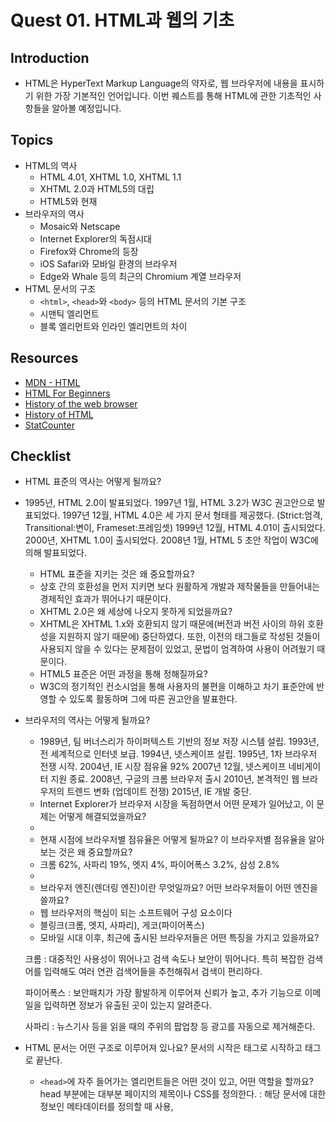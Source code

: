 # Quest 01. HTML과 웹의 기초

## Introduction
* HTML은 HyperText Markup Language의 약자로, 웹 브라우저에 내용을 표시하기 위한 가장 기본적인 언어입니다. 이번 퀘스트를 통해 HTML에 관한 기초적인 사항들을 알아볼 예정입니다.

## Topics
* HTML의 역사
  * HTML 4.01, XHTML 1.0, XHTML 1.1
  * XHTML 2.0과 HTML5의 대립
  * HTML5와 현재
* 브라우저의 역사
  * Mosaic와 Netscape
  * Internet Explorer의 독점시대
  * Firefox와 Chrome의 등장
  * iOS Safari와 모바일 환경의 브라우저
  * Edge와 Whale 등의 최근의 Chromium 계열 브라우저
* HTML 문서의 구조
  * `<html>`, `<head>`와 `<body>` 등의 HTML 문서의 기본 구조
  * 시맨틱 엘리먼트
  * 블록 엘리먼트와 인라인 엘리먼트의 차이

## Resources
* [MDN - HTML](https://developer.mozilla.org/ko/docs/Web/HTML)
* [HTML For Beginners](https://html.com/)
* [History of the web browser](https://en.wikipedia.org/wiki/History_of_the_web_browser)
* [History of HTML](https://en.wikipedia.org/wiki/HTML)
* [StatCounter](https://gs.statcounter.com/)

## Checklist
* HTML 표준의 역사는 어떻게 될까요?
- 1995년, HTML 2.0이 발표되었다.
  1997년 1월, HTML 3.2가 W3C 권고안으로 발표되었다.
  1997년 12월, HTML 4.0은 세 가지 문서 형태를 제공했다.
  (Strict:엄격, Transitional:변이, Frameset:프레임셋)
  1999년 12월, HTML 4.01이 출시되었다.
  2000년, XHTML 1.0이 출시되었다.
  2008년 1월, HTML 5 초안 작업이 W3C에 의해 발표되었다.


  * HTML 표준을 지키는 것은 왜 중요할까요?
  - 상호 간의 호환성을 먼저 지키면 보다 원활하게 개발과 제작물들을 만들어내는 경제적인 효과가 뛰어나기 때문이다.

  * XHTML 2.0은 왜 세상에 나오지 못하게 되었을까요?
  - XHTML은 XHTML 1.x와 호환되지 않기 때문에(버전과 버전 사이의 하위 호환성을 지원하지 않기 때문에) 중단하였다. 
  또한, 이전의 태그들로 작성된 것들이 사용되지 않을 수 있다는 문제점이 있었고, 문법이 엄격하여 사용이 어려웠기 때문이다.

  * HTML5 표준은 어떤 과정을 통해 정해질까요?
  - W3C의 정기적인 컨소시엄을 통해 사용자의 불편을 이해하고 차기 표준안에 반영할 수 있도록 활동하며 그에 따른 권고안을 발표한다.

* 브라우저의 역사는 어떻게 될까요?
  - 1989년, 팀 버너스리가 하이퍼텍스트 기반의 정보 저장 시스템 설립.
    1993년, 전 세계적으로 인터넷 보급.
    1994년, 넷스케이프 설립.
    1995년, 1차 브라우저 전쟁 시작.
    2004년, IE 시장 점유율 92%
    2007년 12월, 넷스케이프 네비게이터 지원 종료.
    2008년, 구글의 크롬 브라우저 출시
    2010년, 본격적인 웹 브라우저의 트렌드 변화 (업데이트 전쟁)
    2015년, IE 개발 중단.

  * Internet Explorer가 브라우저 시장을 독점하면서 어떤 문제가 일어났고, 이 문제는 어떻게 해결되었을까요?
  - 

  * 현재 시점에 브라우저별 점유율은 어떻게 될까요? 이 브라우저별 점유율을 알아보는 것은 왜 중요할까요?
  - 크롬 62%, 사파리 19%, 엣지 4%, 파이어폭스 3.2%, 삼성 2.8%
  - 

  * 브라우저 엔진(렌더링 엔진)이란 무엇일까요? 어떤 브라우저들이 어떤 엔진을 쓸까요?
  - 웹 브라우저의 핵심이 되는 소프트웨어 구성 요소이다
  - 블링크(크롬, 엣지, 사파리), 게코(파이어폭스)

  * 모바일 시대 이후, 최근에 출시된 브라우저들은 어떤 특징을 가지고 있을까요?

  크롬 : 대중적인 사용성이 뛰어나고 검색 속도나 보안이 뛰어나다. 특히 복잡한 검색어를 입력해도 여러 연관 검색어들을 추천해줘서 검색이 편리하다.

  파이어폭스 : 보안패치가 가장 활발하게 이루어져 신뢰가 높고, 추가 기능으로 이메일을 입력하면 정보가 유출된 곳이 있는지 알려준다.

  사파리 : 뉴스기사 등을 읽을 때의 주위의 팝업창 등 광고를 자동으로 제거해준다.

* HTML 문서는 어떤 구조로 이루어져 있나요?
  문서의 시작은 <html> 태그로 시작하고 </html> 태그로 끝난다.

  * `<head>`에 자주 들어가는 엘리먼트들은 어떤 것이 있고, 어떤 역할을 할까요?
  head 부분에는 대부분 페이지의 제목이나 CSS를 정의한다.
  <meta> : 해당 문서에 대한 정보인 메타데이터를 정의할 때 사용,
  <title>: 웹 페이지의 제목을 나타내는 태그, 
  <script>: 데이터와 실행 가능한 코드를 문서에 포함할 때 사용, 
  <style>: CSS 스타일을 HTML 요소에 직접 설정할 수 있다.
  등이 있다.

  * 시맨틱 태그는 무엇일까요?

  - 블록 엘리리먼트 이면서, 사이트의 구조 (레이아읏)을 설계하기 위한 태그이다.

    * 시맨틱 엘리먼트를 사용하면 어떤 점이 좋을까요?

    - 더욱 빨리 효과적으로 정보를 파악할 수 있다. (SEO최적화에 유리)
      웹 접근성과 사용성을 향상시켜준다.
      해당 태그 영역의 특성에 맞는 작업을 구분하여 진행하기 용이하다.

    * `<section>`과 `<div>`, `<header>`, `<footer>`, `<article>` 엘리먼트의 차이점은 무엇인가요?

    - section : 논리적으로 관계있는 문서 혹은 요소를 분리할 때 사용
      div : 요소간 논리적 관계와는 상관없이 요소를 나눠야 할 때 사용
      header : 사이트의 기타 하위 부분 등이 들어갈 때 사용
      footer : 문서 끝에 주로 사용
      article : 요소가 독립적으로 존재할 수 있을 때 사용

  * 블록 레벨 엘리먼트와 인라인 엘리먼트는 어떤 차이가 있을까요?
  - 블록 레벨 엘리먼트는 한 라인에 하나만 위치할 수 있지만, 인라인 엘리먼크는 한 라인에 2개 이상 위치할 수 있다.

## Quest
* [이 화면](screen.png)의 정보를 HTML 문서로 표현해 보세요. 다만 CSS를 전혀 사용하지 않고, 문서의 구조가 어떻게 되어 있는지를 파악하여 구현해 보세요.
  * [CSS Naked Day](https://css-naked-day.github.io/)는 매년 4월 9일에 CSS 없는 웹 페이지를 공개하여 내용과 마크업에 집중한 HTML 구조의 중요성을 강조하는 행사입니다.
* 폴더에 있는 `skeleton.html` 파일을 바탕으로 작업해 보시면 됩니다.
  * 화면을 구성하는 큰 요소들을 어떻게 처리하면 좋을까요?
  * HTML 문서상에서 같은 층위에 비슷한 요소들이 반복될 때는 어떤 식으로 처리하는 것이 좋을까요?

## Advanced
* XML은 어떤 표준일까요? 어떤 식으로 발전해 왔을까요?
* YML, Markdown 등 다른 마크업 언어들은 어떤 특징을 가지고 있고, 어떤 용도로 쓰일까요?
